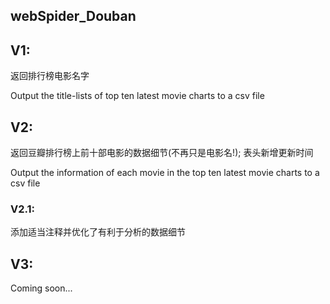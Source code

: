 ## webSpider_Douban

## V1:
返回排行榜电影名字

Output the title-lists of top ten latest movie charts to a csv file

## V2:
返回豆瓣排行榜上前十部电影的数据细节(不再只是电影名!); 表头新增更新时间

Output the information of each movie in the top ten latest movie charts to a csv file

### V2.1:
添加适当注释并优化了有利于分析的数据细节

## V3:
Coming soon...
